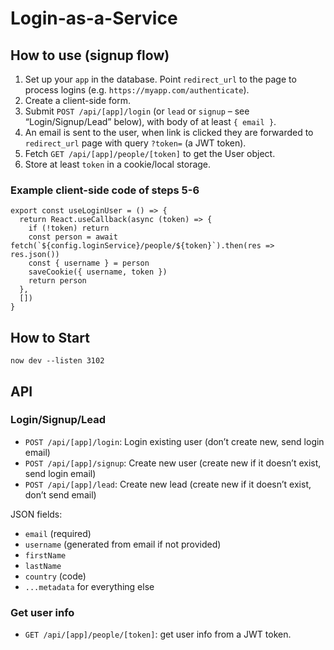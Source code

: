 # Login-as-a-Service

## How to use (signup flow)

1. Set up your `app` in the database. Point `redirect_url` to the page to process logins (e.g. `https://myapp.com/authenticate`).
2. Create a client-side form.
3. Submit `POST /api/[app]/login` (or `lead` or `signup` – see “Login/Signup/Lead” below), with body of at least `{ email }`.
4. An email is sent to the user, when link is clicked they are forwarded to `redirect_url` page with query `?token=` (a JWT token).
5. Fetch `GET /api/[app]/people/[token]` to get the User object.
6. Store at least `token` in a cookie/local storage.

### Example client-side code of steps 5-6

    export const useLoginUser = () => {
      return React.useCallback(async (token) => {
        if (!token) return
        const person = await fetch(`${config.loginService}/people/${token}`).then(res => res.json())
        const { username } = person
        saveCookie({ username, token })
        return person
      },
      [])
    }


## How to Start

    now dev --listen 3102


## API

### Login/Signup/Lead

- `POST /api/[app]/login`: Login existing user (don’t create new, send login email)
- `POST /api/[app]/signup`: Create new user (create new if it doesn’t exist, send login email)
- `POST /api/[app]/lead`: Create new lead (create new if it doesn’t exist, don’t send email)

JSON fields:

- `email` (required)
- `username` (generated from email if not provided)
- `firstName`
- `lastName`
- `country` (code)
- `...metadata` for everything else

### Get user info

- `GET /api/[app]/people/[token]`: get user info from a JWT token.
